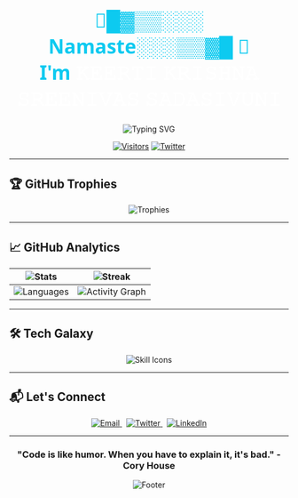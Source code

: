 <h1 align="center" style="font-family: 'Segoe UI', Tahoma, Geneva, Verdana, sans-serif; color: #0DCAF0; font-size: 2.5em;">
  🙏█▓▒▒░░░ Namaste░░░▒▒▓█ 🙏<br> I'm <span style="color: #FFFFFF;">𝙺𝙴𝙴𝚁𝚃𝙸 𝙺𝚁𝙸𝚂𝙷𝙽𝙰 𝚂𝚁𝙴𝙴𝙽𝙸𝚅𝙰𝚂 𝚂𝙰𝙳𝙰𝚂𝙸𝚅𝚄𝙽𝙸</span>
</h1>



<div align="center">
  <img src="https://readme-typing-svg.herokuapp.com?font=Fira+Code&size=22&pause=1000&color=FFFFFF&center=true&vCenter=true&width=600&lines=🚀+Aspiring+Full+Stack+Developer;🧠+Passionate+about+Tech+and+Innovation;👨‍💻+Building+Projects+that+Solve+Real+Problems;💡+Creative+Thinker+%7C+Problem+Solver;🌐+Exploring+the+World+of+Web+and+AI&background=0000FF00" alt="Typing SVG" />


  [![Visitors](https://komarev.com/ghpvc/?username=krishna040705&label=Profile+Views&color=00FF00&style=flat-square)]()
  [![Twitter](https://img.shields.io/twitter/follow/keertikrishnas?style=social)](https://twitter.com/keertikrishnas)

</div>

---

## 🏆 **GitHub Trophies**
<div align="center">
  
  ![Trophies](https://github-profile-trophy.vercel.app/?username=krishna040705&theme=onedark&no-frame=true&column=4&margin-w=15&margin-h=15)

</div>

---



## 📈 **GitHub Analytics**
<div align="center">
  
  | ![Stats](https://github-readme-stats.vercel.app/api?username=krishna040705&show_icons=true&theme=radical&hide_border=true&include_all_commits=true) | ![Streak](https://streak-stats.demolab.com?user=krishna040705&theme=radical&hide_border=true) |
  |---|---|
  | ![Languages](https://github-readme-stats.vercel.app/api/top-langs/?username=krishna040705&layout=compact&theme=radical&hide_border=true) | ![Activity Graph](https://github-readme-activity-graph.vercel.app/graph?username=krishna040705&theme=react-dark&hide_border=true) |

</div>

---


## 🛠 **Tech Galaxy**
<p align="center">
  <img src="https://skillicons.dev/icons?i=html,css,js,java,php,mysql,bootstrap,react,git,github,vscode&theme=dark" alt="Skill Icons"/>
</p>

---


## 📬 Let's Connect


<p align="center">
  <a href="mailto:keertikrishnasreenivas@gmail.com" target="_blank">
    <img src="https://img.shields.io/badge/Email-Me-D14836?style=for-the-badge&logo=gmail&logoColor=white" alt="Email" />
  </a>
  &nbsp;
  <a href="https://twitter.com/keertikrishnas" target="_blank">
    <img src="https://img.shields.io/badge/Follow_on_Twitter-1DA1F2?style=for-the-badge&logo=twitter&logoColor=white" alt="Twitter" />
  </a>
  &nbsp;
  <a href="https://linkedin.com/in/keerti-krishna-sreenivas-s-96514227b" target="_blank">
    <img src="https://img.shields.io/badge/Connect_on_LinkedIn-0077B5?style=for-the-badge&logo=linkedin&logoColor=white" alt="LinkedIn" />
  </a>
</p>


---

<div align="center">
  
  ### "Code is like humor. When you have to explain it, it's bad." - Cory House
  
  ![Footer](https://capsule-render.vercel.app/api?type=waving&color=gradient&height=100&section=footer)

</div>
